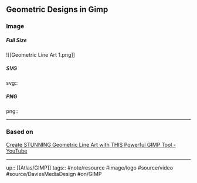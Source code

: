 ## Geometric Designs in Gimp

### Image

##### Full Size


![[Geometric Line Art 1.png]]

##### SVG

svg:: 

##### PNG

png:: 

---
### Based on

[Create STUNNING Geometric Line Art with THIS Powerful GIMP Tool - YouTube](https://www.youtube.com/watch?v=SCMpWzCzkJ4&list=PL_7viLFyJ7sCLguZdKJ9dAbUUXRy13VOF&index=12)

---

up:: [[Atlas/GIMP]]
tags:: #note/resource #image/logo #source/video #source/DaviesMediaDesign #on/GIMP
